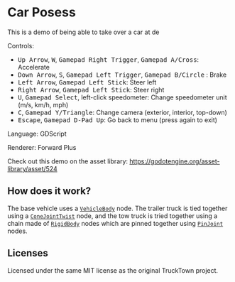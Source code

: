 # Car Posess

This is a demo of being able to take over a car at de

Controls:

- <kbd>Up Arrow</kbd>, <kbd>W</kbd>, <kbd>Gamepad Right Trigger</kbd>, <kbd>Gamepad A/Cross</kbd>: Accelerate
- <kbd>Down Arrow</kbd>, <kbd>S</kbd>, <kbd>Gamepad Left Trigger</kbd>, <kbd>Gamepad B/Circle</kbd> : Brake
- <kbd>Left Arrow</kbd>, <kbd>Gamepad Left Stick</kbd>: Steer left
- <kbd>Right Arrow</kbd>, <kbd>Gamepad Left Stick</kbd>: Steer right
- <kbd>U</kbd>, <kbd>Gamepad Select</kbd>, left-click speedometer: Change speedometer unit (m/s, km/h, mph)
- <kbd>C</kbd>, <kbd>Gamepad Y/Triangle</kbd>: Change camera (exterior, interior, top-down)
- <kbd>Escape</kbd>, <kbd>Gamepad D-Pad Up</kbd>: Go back to menu (press again to exit)

Language: GDScript

Renderer: Forward Plus

Check out this demo on the asset library: https://godotengine.org/asset-library/asset/524

## How does it work?

The base vehicle uses a
[`VehicleBody`](https://docs.godotengine.org/en/latest/classes/class_vehiclebody.html)
node. The trailer truck is tied together using a
[`ConeJointTwist`](https://docs.godotengine.org/en/latest/classes/class_conetwistjoint.html)
node, and the tow truck is tried together using a chain made of
[`RigidBody`](https://docs.godotengine.org/en/latest/classes/class_rigidbody.html)
nodes which are pinned together using
[`PinJoint`](https://docs.godotengine.org/en/latest/classes/class_pinjoint.html) nodes.

## Licenses
Licensed under the same MIT license as the original TruckTown project.
